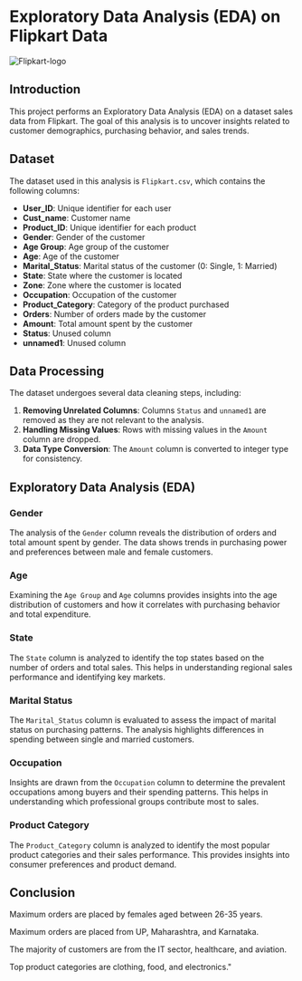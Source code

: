 # Exploratory Data Analysis (EDA) on Flipkart Data
![Flipkart-logo](https://github.com/user-attachments/assets/b791c1e7-2cb5-4230-bbdc-12e40da060b3)


## Introduction
This project performs an Exploratory Data Analysis (EDA) on a dataset sales data from Flipkart. The goal of this analysis is to uncover insights related to customer demographics, purchasing behavior, and sales trends.

## Dataset

The dataset used in this analysis is `Flipkart.csv`, which contains the following columns:

- **User_ID**: Unique identifier for each user
- **Cust_name**: Customer name
- **Product_ID**: Unique identifier for each product
- **Gender**: Gender of the customer
- **Age Group**: Age group of the customer
- **Age**: Age of the customer
- **Marital_Status**: Marital status of the customer (0: Single, 1: Married)
- **State**: State where the customer is located
- **Zone**: Zone where the customer is located
- **Occupation**: Occupation of the customer
- **Product_Category**: Category of the product purchased
- **Orders**: Number of orders made by the customer
- **Amount**: Total amount spent by the customer
- **Status**: Unused column
- **unnamed1**: Unused column

## Data Processing

The dataset undergoes several data cleaning steps, including:

1. **Removing Unrelated Columns**: Columns `Status` and `unnamed1` are removed as they are not relevant to the analysis.
2. **Handling Missing Values**: Rows with missing values in the `Amount` column are dropped.
3. **Data Type Conversion**: The `Amount` column is converted to integer type for consistency.

## Exploratory Data Analysis (EDA)

### Gender

The analysis of the `Gender` column reveals the distribution of orders and total amount spent by gender. The data shows trends in purchasing power and preferences between male and female customers.

### Age

Examining the `Age Group` and `Age` columns provides insights into the age distribution of customers and how it correlates with purchasing behavior and total expenditure.

### State

The `State` column is analyzed to identify the top states based on the number of orders and total sales. This helps in understanding regional sales performance and identifying key markets.

### Marital Status

The `Marital_Status` column is evaluated to assess the impact of marital status on purchasing patterns. The analysis highlights differences in spending between single and married customers.

### Occupation

Insights are drawn from the `Occupation` column to determine the prevalent occupations among buyers and their spending patterns. This helps in understanding which professional groups contribute most to sales.

### Product Category

The `Product_Category` column is analyzed to identify the most popular product categories and their sales performance. This provides insights into consumer preferences and product demand.

## Conclusion
Maximum orders are placed by females aged between 26-35 years.

Maximum orders are placed from UP, Maharashtra, and Karnataka.

The majority of customers are from the IT sector, healthcare, and aviation.

Top product categories are clothing, food, and electronics."



